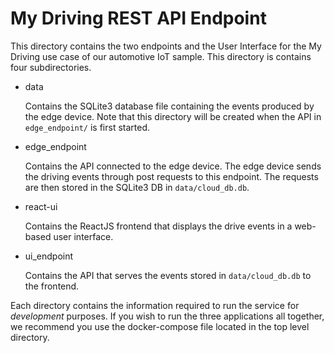 # My Driving REST API Endpoint

This directory contains the two endpoints and the User Interface for the My Driving use case of our automotive IoT sample. This directory is contains four subdirectories.

- data

    Contains the SQLite3 database file containing the events produced by the edge device. Note that this directory will be created when the API in `edge_endpoint/` is first started.

- edge_endpoint

    Contains the API connected to the edge device. The edge device sends the driving events through post requests to this endpoint. The requests are then stored in the SQLite3 DB in `data/cloud_db.db`.

- react-ui

    Contains the ReactJS frontend that displays the drive events in a web-based user interface.

- ui_endpoint

    Contains the API that serves the events stored in `data/cloud_db.db` to the frontend.

Each directory contains the information required to run the service for *development* purposes. If you wish to run the three applications all together, we recommend you use the docker-compose file located in the top level directory.